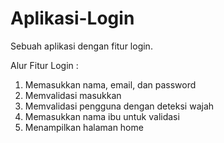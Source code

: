 # Aplikasi-Login
Sebuah aplikasi dengan fitur login.

Alur Fitur Login : 
1. Memasukkan nama, email, dan password
2. Memvalidasi masukkan
3. Memvalidasi pengguna dengan deteksi wajah
4. Memasukkan nama ibu untuk validasi
5. Menampilkan halaman home
